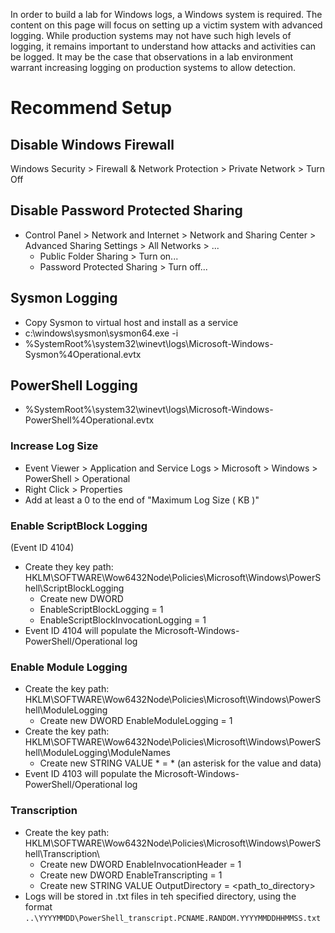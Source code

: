 In order to build a lab for Windows logs, a Windows system is required. The content on this page will focus on setting up a victim system with advanced logging. While production systems may not have such high levels of logging, it remains important to understand how attacks and activities can be logged. It may be the case that observations in a lab environment warrant increasing logging on production systems to allow detection.

# Recommend Setup

## Disable Windows Firewall
Windows Security > Firewall & Network Protection > Private Network > Turn Off

## Disable Password Protected Sharing

- Control Panel > Network and Internet > Network and Sharing Center > Advanced Sharing Settings > All Networks > ...
  - Public Folder Sharing > Turn on...
  - Password Protected Sharing > Turn off...



## Sysmon Logging
- Copy Sysmon to virtual host and install as a service
- c:\windows\sysmon\sysmon64.exe -i
- %SystemRoot%\system32\winevt\logs\Microsoft-Windows-Sysmon%4Operational.evtx

## PowerShell Logging
- %SystemRoot%\system32\winevt\logs\Microsoft-Windows-PowerShell%4Operational.evtx

### Increase Log Size
- Event Viewer > Application and Service Logs > Microsoft > Windows > PowerShell > Operational
- Right Click > Properties
- Add at least a 0 to the end of "Maximum Log Size ( KB )"

### Enable ScriptBlock Logging
(Event ID 4104)
- Create they key path: HKLM\SOFTWARE\Wow6432Node\Policies\Microsoft\Windows\PowerShell\ScriptBlockLogging
  - Create new DWORD
  - EnableScriptBlockLogging = 1
  - EnableScriptBlockInvocationLogging = 1
- Event ID 4104 will populate the Microsoft-Windows-PowerShell/Operational log

### Enable Module Logging
- Create the key path: HKLM\SOFTWARE\Wow6432Node\Policies\Microsoft\Windows\PowerShell\ModuleLogging
  - Create new DWORD EnableModuleLogging = 1
- Create the key path: HKLM\SOFTWARE\Wow6432Node\Policies\Microsoft\Windows\PowerShell\ModuleLogging\ModuleNames
    - Create new STRING VALUE \* = * (an asterisk for the value and data)
- Event ID 4103 will populate the Microsoft-Windows-PowerShell/Operational log

### Transcription
- Create the key path: HKLM\SOFTWARE\Wow6432Node\Policies\Microsoft\Windows\PowerShell\Transcription\
  - Create new DWORD EnableInvocationHeader = 1
  - Create new DWORD EnableTranscripting = 1
  - Create new STRING VALUE OutputDirectory = <path_to_directory>
- Logs will be stored in .txt files in teh specified directory, using the format `..\YYYYMMDD\PowerShell_transcript.PCNAME.RANDOM.YYYYMMDDHHMMSS.txt`